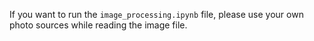 If you want to run the `image_processing.ipynb` file, please use your own photo sources while reading the image file.
